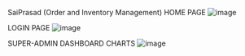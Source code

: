 SaiPrasad (Order and Inventory Management)
HOME PAGE
![image](https://github.com/user-attachments/assets/483abaa5-f298-4f82-a64e-6d77611e2b85)

LOGIN PAGE
![image](https://github.com/user-attachments/assets/02231e1a-e191-446e-9f2a-57c69bbe3852)

SUPER-ADMIN DASHBOARD
CHARTS
![image](https://github.com/user-attachments/assets/6b77cbc3-7b39-4da0-bf00-73619a415cd2)
